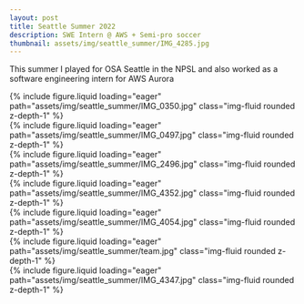 ```yaml
---
layout: post
title: Seattle Summer 2022
description: SWE Intern @ AWS + Semi-pro soccer
thumbnail: assets/img/seattle_summer/IMG_4285.jpg
---
```

This summer I played for OSA Seattle in the NPSL and also worked as a software engineering intern for AWS Aurora

<div class="row mt-3">
    <div class="col-sm mt-3 mt-md-0">
        {% include figure.liquid loading="eager" path="assets/img/seattle_summer/IMG_0350.jpg" class="img-fluid rounded z-depth-1" %}
    </div>
    <div class="col-sm mt-3 mt-md-0">
        {% include figure.liquid loading="eager" path="assets/img/seattle_summer/IMG_0497.jpg" class="img-fluid rounded z-depth-1" %}
    </div>
</div>

<div class="row mt-3">
    <div class="col-sm mt-3 mt-md-0">
        {% include figure.liquid loading="eager" path="assets/img/seattle_summer/IMG_2496.jpg" class="img-fluid rounded z-depth-1" %}
    </div>
    <div class="col-sm mt-3 mt-md-0">
        {% include figure.liquid loading="eager" path="assets/img/seattle_summer/IMG_4352.jpg" class="img-fluid rounded z-depth-1" %}
    </div>
    <div class="col-sm mt-3 mt-md-0">
        {% include figure.liquid loading="eager" path="assets/img/seattle_summer/IMG_4054.jpg" class="img-fluid rounded z-depth-1" %}
    </div>
</div>
<div class="row mt-3">
    <div class="col-sm mt-3 mt-md-0">
        {% include figure.liquid loading="eager" path="assets/img/seattle_summer/team.jpg" class="img-fluid rounded z-depth-1" %}
    </div>
    <div class="col-sm mt-3 mt-md-0">
        {% include figure.liquid loading="eager" path="assets/img/seattle_summer/IMG_4347.jpg" class="img-fluid rounded z-depth-1" %}
    </div>
</div>


